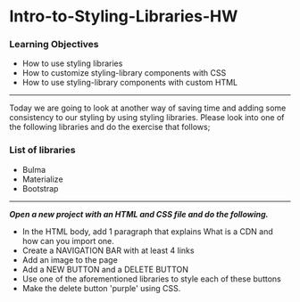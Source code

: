 # Intro-to-Styling-Libraries-HW
### Learning Objectives
- How to use styling libraries
- How to customize styling-library components with CSS
- How to use styling-library components with custom HTML

***
Today we are going to look at another way of saving time and adding some consistency to our styling by using styling libraries. Please look into one of the following libraries and do the exercise that follows;
### List of libraries
- Bulma
- Materialize
- Bootstrap

***
***Open a new project with an HTML and CSS file and do the following.***
- In the HTML body, add 1 paragraph that explains What is a CDN and how can you import one.
- Create a NAVIGATION BAR  with at least 4 links
- Add an image to the page
- Add a NEW BUTTON and a DELETE BUTTON
- Use one of the aforementioned libraries to style each of these buttons
- Make the delete button 'purple' using CSS.
